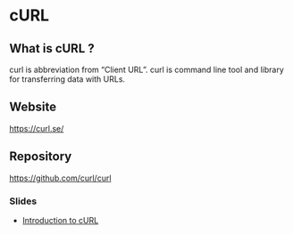 # cURL

## What is cURL ?
curl is abbreviation from “Client URL”.  curl is command line tool and library for transferring data with URLs.

## Website
https://curl.se/

## Repository
https://github.com/curl/curl

### Slides
- [Introduction to cURL](./introduction%20to%20curl.md)
